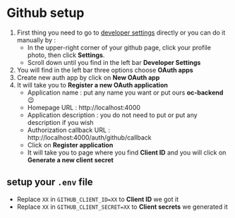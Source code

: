 # Github setup
1. First thing you need to go to [developer settings](https://github.com/settings/apps) directly or you can do it manually by :
	- In the upper-right corner of your github page, click your profile photo, then click **Settings**.
	- Scroll down until you find in the left bar **Developer Settings**
2. You will find in the left bar three options choose **OAuth apps**
3. Create new auth app by click on **New OAuth app**
4. It will take you to **Register a new OAuth application**
	- Application name : put any name you want or put ours **oc-backend** :wink:
	- Homepage URL : http://localhost:4000
	- Application description : you do not need to put or put any description if you wish
	- Authorization callback URL : http://localhost:4000/auth/github/callback
	- Click on **Register application**
	- It will take you to page where you find **Client ID** and you will click on **Generate a new client secret**
## setup your `.env` file 
- Replace `XX` in `GITHUB_CLIENT_ID=XX` to **Client ID** we got it
- Replace `XX` in `GITHUB_CLIENT_SECRET=XX` to **Client secrets** we generated it